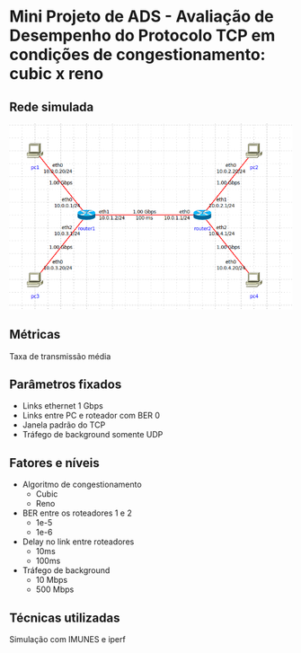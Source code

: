 # Mini Projeto de ADS - Avaliação de Desempenho do Protocolo TCP em condições de congestionamento: cubic x reno

## Rede simulada

![rede](./images/rede.png)

## Métricas

Taxa de transmissão média

## Parâmetros fixados

- Links ethernet 1 Gbps
- Links entre PC e roteador com BER 0
- Janela padrão do TCP
- Tráfego de background somente UDP

## Fatores e níveis

- Algoritmo de congestionamento
    - Cubic
    - Reno
- BER entre os roteadores 1 e 2
    - 1e-5
    - 1e-6
- Delay no link entre roteadores
    - 10ms
    - 100ms
- Tráfego de background
    - 10 Mbps
    - 500 Mbps

## Técnicas utilizadas

Simulação com IMUNES e iperf
